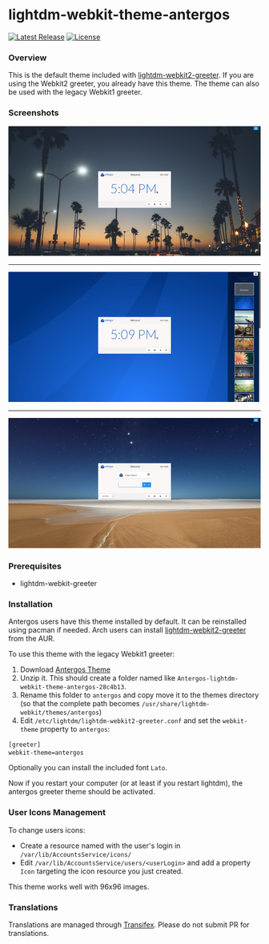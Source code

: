 # lightdm-webkit-theme-antergos
[![Latest Release](https://img.shields.io/github/release/Antergos/lightdm-webkit-theme-antergos.svg)](https://github.com/Antergos/lightdm-webkit-theme-antergos/releases/tag/2.3.0) [![License](https://img.shields.io/badge/license-GPLv3-blue.svg)](https://github.com/Antergos/lightdm-webkit2-greeter/blob/master/LICENSE)


### Overview

This is the default theme included with [lightdm-webkit2-greeter](http://github.com/Antergos/lightdm-webkit2-greeter). If you are using the Webkit2 greeter, you already have this theme. The theme can also be used with the legacy Webkit1 greeter.

### Screenshots
<center>
<img src="img/screenshot1.jpg" alt="screenshot1" />
<hr/>
<img src="img/screenshot2.jpg" alt="screenshot2" />
<hr/>
<img src="img/screenshot3.jpg" alt="screenshot3" />
</center>

### Prerequisites
* lightdm-webkit-greeter

### Installation
Antergos users have this theme installed by default. It can be reinstalled using pacman if needed. Arch users can install [lightdm-webkit2-greeter](https://aur.archlinux.org/packages/lightdm-webkit2-greeter/) from the AUR.

To use this theme with the legacy Webkit1 greeter:

1. Download [Antergos Theme](https://github.com/Antergos/lightdm-webkit-theme-antergos/zipball/master)
2. Unzip it. This should create a folder named like `Antergos-lightdm-webkit-theme-antergos-28c4b13`.
3. Rename this folder to `antergos` and copy move it to the themes directory (so that the complete path becomes `/usr/share/lightdm-webkit/themes/antergos`)
4. Edit  `/etc/lightdm/lightdm-webkit2-greeter.conf` and set the `webkit-theme` property to `antergos`:

```
[greeter]
webkit-theme=antergos

```

Optionally you can install the included font `Lato`.

Now if you restart your computer (or at least if you restart lightdm), the antergos greeter theme should be activated. 


### User Icons Management

To change users icons:

* Create a resource named with the user's login in `/var/lib/AccountsService/icons/`
* Edit `/var/lib/AccountsService/users/<userLogin>` and add a property `Icon` targeting the icon resource you just created.

This theme works well with 96x96 images.

### Translations

Translations are managed through [Transifex](https://www.transifex.com/faidoc/antergos). Please do not submit PR for translations.

